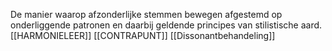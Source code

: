 De manier waarop afzonderlijke stemmen bewegen afgestemd op onderliggende patronen en daarbij geldende principes van stilistische aard.
[[HARMONIELEER]]
[[CONTRAPUNT]]
[[Dissonantbehandeling]]
